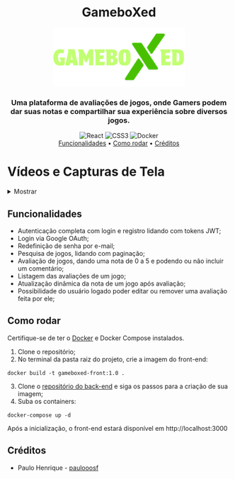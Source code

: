 <div align="center">
    <h1>GameboXed</h1>   
    <img alt="Logo do projeto" src="./src/assets/logo.png">
    <h3>Uma plataforma de avaliações de jogos, onde Gamers podem dar suas notas e compartilhar sua experiência sobre diversos jogos.</h4>
    <img alt="React" src="https://img.shields.io/badge/REACT-%2361DAFB?style=for-the-badge&logo=REACT&logoColor=%2361DAFB&labelColor=black">
    <img alt="CSS3" src="https://img.shields.io/badge/css-%23663399?style=for-the-badge&logo=css&logoColor=%23663399&labelColor=black">
    <img alt="Docker" src="https://img.shields.io/badge/docker-%232496ED?style=for-the-badge&logo=docker&logoColor=%232496ED&labelColor=black">
</div>
<div align="center">
  <a href="#funcionalidades">Funcionalidades</a> •
  <a href="#como-rodar">Como rodar</a> •
  <a href="#créditos">Créditos</a>
</div>

# Vídeos e Capturas de Tela
<details><summary>Mostrar</summary>
    <h2>Visão Geral</h1>
    <a href="https://youtu.be/a3WwV8_MXiI?si=DkYlz2kKf9j0N-SN">Vídeo</a>
    <h2>Início</h1>
    <img alt="Captura de tela do projeto" src="https://i.imgur.com/wcLXn0J.jpeg">
    <h2>Login e Redefinição de senha</h1>
    <a href="https://youtu.be/MgrxG1FmuIY?si=DVXJLIHNrAaroUWo">Vídeo</a>
    <a href="https://youtu.be/qUoxfHteDPo?si=Z9ZeEYbzfTmWFwrX">Vídeo Login via Google</a>
    <img alt="Captura de tela do projeto" src="https://i.imgur.com/7o5TrcU.png">
    <img alt="Captura de tela do projeto" src="https://i.imgur.com/lQ1heBb.png">
    <h2>Pesquisa</h1>
    <img alt="Captura de tela do projeto" src="https://i.imgur.com/6IyyMhQ.png">
    <h2>Página de Jogo</h1>
    <img alt="Captura de tela do projeto" src="https://i.imgur.com/ZU7NclF.png">
    <h2>Menu de Avaliação</h1>
    <img alt="Captura de tela do projeto" src="https://i.imgur.com/wWF4TuD.png">
</details>

## Funcionalidades
- Autenticação completa com login e registro lidando com tokens JWT;
- Login via Google OAuth;
- Redefinição de senha por e-mail;
- Pesquisa de jogos, lidando com paginação;
- Avaliação de jogos, dando uma nota de 0 a 5 e podendo ou não incluir um comentário;
- Listagem das avaliações de um jogo;
- Atualização dinâmica da nota de um jogo após avaliação;
- Possibilidade do usuário logado poder editar ou remover uma avaliação feita por ele;
## Como rodar
Certifique-se de ter o [Docker](https://docs.docker.com/get-started/get-docker/) e Docker Compose instalados.
1. Clone o repositório;
2. No terminal da pasta raiz do projeto, crie a imagem do front-end:
```
docker build -t gameboxed-front:1.0 .
```
3. Clone o [repositório do back-end](https://github.com/paulooosf/gameboxed-back) e siga os passos para a criação de sua imagem;
4. Suba os containers:
```
docker-compose up -d
```
Após a inicialização, o front-end estará disponível em http://localhost:3000
## Créditos
- Paulo Henrique - [paulooosf](http://github.com/paulooosf)
